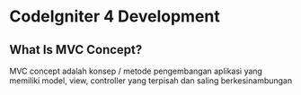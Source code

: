 # CodeIgniter 4 Development

## What Is MVC Concept?

MVC concept adalah konsep / metode pengembangan aplikasi yang memiliki model, view, controller yang terpisah dan saling berkesinambungan
